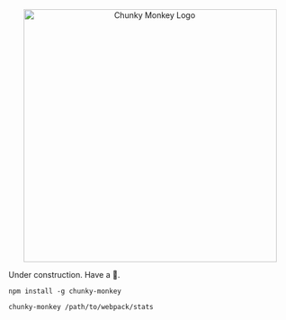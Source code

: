 <div align="center">
  <a href="https://github.com/sghall/chunky-monkey">
  	<img src="https://user-images.githubusercontent.com/4615775/28554415-32c8fa48-70ae-11e7-8917-f19659b27be4.png" alt="Chunky Monkey Logo" style="width:450px;"/>
  </a>
</div>

Under construction. Have a :banana:.

```
npm install -g chunky-monkey

chunky-monkey /path/to/webpack/stats
```
